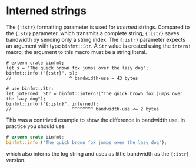 # Interned strings

The `{:istr}` formatting parameter is used for *interned* strings.
Compared to the `{:str}` parameter, which transmits a complete string, `{:istr}` saves bandwidth by sending only a string index.
The `{:istr}` parameter expects an argument with type `binfmt::Str`.
A `Str` value is created using the `intern!` macro; the argument to this macro must be a string literal.

<!-- TODO remove ',ignore' -->
``` rust,ignore
# extern crate binfmt;
let s = "The quick brown fox jumps over the lazy dog";
binfmt::info!("{:str}", s);
//                      ^ bandwidth-use = 43 bytes

# use binfmt::Str;
let interned: Str = binfmt::intern!("The quick brown fox jumps over the lazy dog");
binfmt::info!("{:istr}", interned);
//                       ^^^^^^^^ bandwidth-use <= 2 bytes
```

This was a contrived example to show the difference in bandwidth use.
In practice you should use:

``` rust
# extern crate binfmt;
binfmt::info!("The quick brown fox jumps over the lazy dog");
```

which also interns the log string and uses as little bandwidth as the `{:istr}` version.
